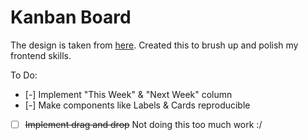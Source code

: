 # Kanban Board

The design is taken from [here](https://www.figma.com/file/HbVlYRqVxZPcbuAytZgNuq/Simple-Kanban-Board-(Community)). Created this to brush up and polish my frontend skills.


To Do:

- [-] Implement "This Week" & "Next Week" column
- [-] Make components like Labels & Cards reproducible 
- [ ] ~~Implement drag and drop~~ Not doing this too much work :/